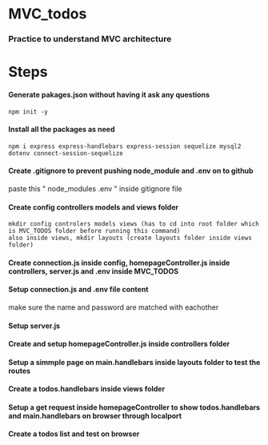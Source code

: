 # MVC_todos
### Practice to understand MVC architecture
# Steps
#### Generate pakages.json without having it ask any questions
    npm init -y  
#### Install all the packages as need
    npm i express express-handlebars express-session sequelize mysql2 dotenv connect-session-sequelize
#### Create .gitignore to prevent pushing node_module and .env on to github
paste this
"    node_modules
    .env "
inside gitignore file   

#### Create  config controllers models and views folder
    mkdir config controlers models views (has to cd into root folder which is MVC_TODOS folder before running this command)
    also inside views, mkdir layouts (create layouts folder inside views folder)
#### Create connection.js inside config, homepageController.js inside controllers, server.js and .env inside MVC_TODOS
#### Setup connection.js and .env file content
make sure the name and password are matched with eachother
#### Setup server.js
#### Create and setup homepageController.js inside controllers folder
#### Setup a simmple page on main.handlebars inside layouts folder to test the routes
#### Create a todos.handlebars inside views folder
#### Setup a get request inside homepageController to show todos.handlebars and main.handlebars on browser through localport
#### Create a todos list and test on browser


